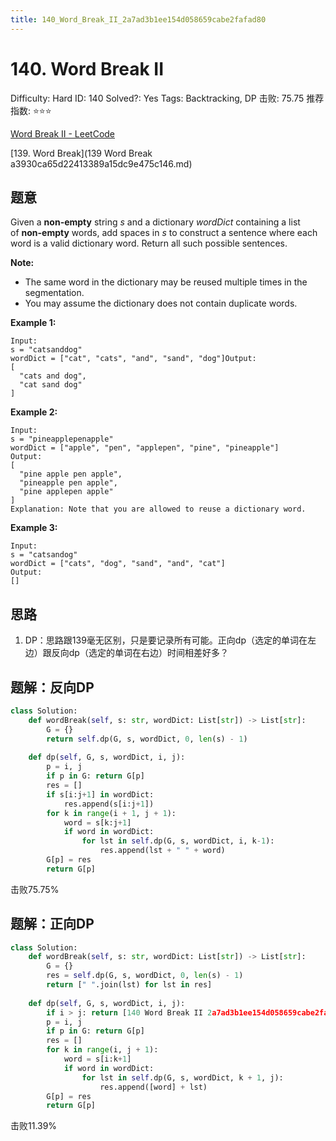 ```yaml
---
title: 140_Word_Break_II_2a7ad3b1ee154d058659cabe2fafad80
---
```


# 140. Word Break II

Difficulty: Hard
ID: 140
Solved?: Yes
Tags: Backtracking, DP
击败: 75.75
推荐指数: ⭐⭐⭐

[Word Break II - LeetCode](https://leetcode.com/problems/word-break-ii/)

[139. Word Break](139 Word Break a3930ca65d22413389a15dc9e475c146.md) 

## 题意

Given a **non-empty** string *s* and a dictionary *wordDict* containing a list of **non-empty** words, add spaces in *s* to construct a sentence where each word is a valid dictionary word. Return all such possible sentences.

**Note:**

- The same word in the dictionary may be reused multiple times in the segmentation.
- You may assume the dictionary does not contain duplicate words.

**Example 1:**

```
Input:
s = "catsanddog"
wordDict = ["cat", "cats", "and", "sand", "dog"]Output:
[
  "cats and dog",
  "cat sand dog"
]
```

**Example 2:**

```
Input:
s = "pineapplepenapple"
wordDict = ["apple", "pen", "applepen", "pine", "pineapple"]
Output:
[
  "pine apple pen apple",
  "pineapple pen apple",
  "pine applepen apple"
]
Explanation: Note that you are allowed to reuse a dictionary word.

```

**Example 3:**

```
Input:
s = "catsandog"
wordDict = ["cats", "dog", "sand", "and", "cat"]
Output:
[]
```

## 思路

1. DP：思路跟139毫无区别，只是要记录所有可能。正向dp（选定的单词在左边）跟反向dp（选定的单词在右边）时间相差好多？

## 题解：反向DP

```python
class Solution:
    def wordBreak(self, s: str, wordDict: List[str]) -> List[str]:
        G = {}
        return self.dp(G, s, wordDict, 0, len(s) - 1)
    
    def dp(self, G, s, wordDict, i, j):
        p = i, j
        if p in G: return G[p]
        res = []
        if s[i:j+1] in wordDict:
            res.append(s[i:j+1])
        for k in range(i + 1, j + 1):
            word = s[k:j+1]
            if word in wordDict:
                for lst in self.dp(G, s, wordDict, i, k-1):
                    res.append(lst + " " + word)
        G[p] = res
        return G[p]
```

击败75.75%

## 题解：正向DP

```python
class Solution:
    def wordBreak(self, s: str, wordDict: List[str]) -> List[str]:
        G = {}
        res = self.dp(G, s, wordDict, 0, len(s) - 1)
        return [" ".join(lst) for lst in res]
    
    def dp(self, G, s, wordDict, i, j):
        if i > j: return [140 Word Break II 2a7ad3b1ee154d058659cabe2fafad80](.md)
        p = i, j
        if p in G: return G[p]
        res = []
        for k in range(i, j + 1):
            word = s[i:k+1]
            if word in wordDict:
                for lst in self.dp(G, s, wordDict, k + 1, j):
                    res.append([word] + lst)
        G[p] = res
        return G[p]
```

击败11.39%